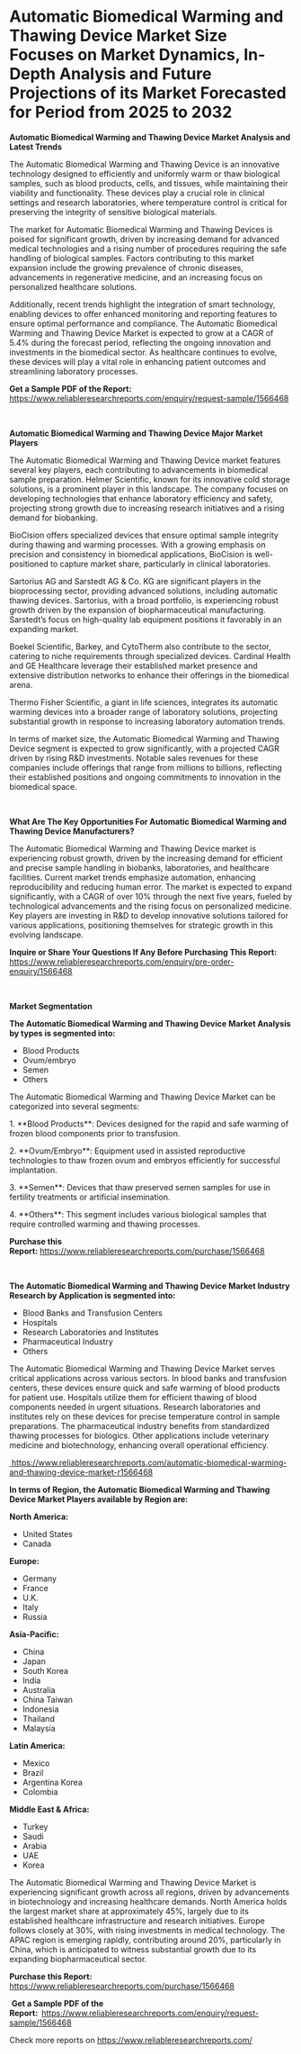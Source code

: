 <p><h1>Automatic Biomedical Warming and Thawing Device Market Size Focuses on Market Dynamics, In-Depth Analysis and Future Projections of its Market Forecasted for Period from 2025 to 2032</h1></p><p><strong>Automatic Biomedical Warming and Thawing Device Market Analysis and Latest Trends</strong></p>
<p><p>The Automatic Biomedical Warming and Thawing Device is an innovative technology designed to efficiently and uniformly warm or thaw biological samples, such as blood products, cells, and tissues, while maintaining their viability and functionality. These devices play a crucial role in clinical settings and research laboratories, where temperature control is critical for preserving the integrity of sensitive biological materials.</p><p>The market for Automatic Biomedical Warming and Thawing Devices is poised for significant growth, driven by increasing demand for advanced medical technologies and a rising number of procedures requiring the safe handling of biological samples. Factors contributing to this market expansion include the growing prevalence of chronic diseases, advancements in regenerative medicine, and an increasing focus on personalized healthcare solutions.</p><p>Additionally, recent trends highlight the integration of smart technology, enabling devices to offer enhanced monitoring and reporting features to ensure optimal performance and compliance. The Automatic Biomedical Warming and Thawing Device Market is expected to grow at a CAGR of 5.4% during the forecast period, reflecting the ongoing innovation and investments in the biomedical sector. As healthcare continues to evolve, these devices will play a vital role in enhancing patient outcomes and streamlining laboratory processes.</p></p>
<p><strong>Get a Sample PDF of the Report:&nbsp;</strong> <a href="https://www.reliableresearchreports.com/enquiry/request-sample/1566468?utm_campaign=3557&utm_medium=2&utm_source=Github&utm_content=ia&utm_term=22032025&utm_id=automatic-biomedical-warming-and-thawing-device">https://www.reliableresearchreports.com/enquiry/request-sample/1566468</a></p>
<p>&nbsp;</p>
<p><strong>Automatic Biomedical Warming and Thawing Device Major Market Players</strong></p>
<p><p>The Automatic Biomedical Warming and Thawing Device market features several key players, each contributing to advancements in biomedical sample preparation. Helmer Scientific, known for its innovative cold storage solutions, is a prominent player in this landscape. The company focuses on developing technologies that enhance laboratory efficiency and safety, projecting strong growth due to increasing research initiatives and a rising demand for biobanking.</p><p>BioCision offers specialized devices that ensure optimal sample integrity during thawing and warming processes. With a growing emphasis on precision and consistency in biomedical applications, BioCision is well-positioned to capture market share, particularly in clinical laboratories.</p><p>Sartorius AG and Sarstedt AG & Co. KG are significant players in the bioprocessing sector, providing advanced solutions, including automatic thawing devices. Sartorius, with a broad portfolio, is experiencing robust growth driven by the expansion of biopharmaceutical manufacturing. Sarstedt’s focus on high-quality lab equipment positions it favorably in an expanding market.</p><p>Boekel Scientific, Barkey, and CytoTherm also contribute to the sector, catering to niche requirements through specialized devices. Cardinal Health and GE Healthcare leverage their established market presence and extensive distribution networks to enhance their offerings in the biomedical arena.</p><p>Thermo Fisher Scientific, a giant in life sciences, integrates its automatic warming devices into a broader range of laboratory solutions, projecting substantial growth in response to increasing laboratory automation trends.</p><p>In terms of market size, the Automatic Biomedical Warming and Thawing Device segment is expected to grow significantly, with a projected CAGR driven by rising R&D investments. Notable sales revenues for these companies include offerings that range from millions to billions, reflecting their established positions and ongoing commitments to innovation in the biomedical space.</p></p>
<p>&nbsp;</p>
<p><strong>What Are The Key Opportunities For Automatic Biomedical Warming and Thawing Device Manufacturers?</strong></p>
<p><p>The Automatic Biomedical Warming and Thawing Device market is experiencing robust growth, driven by the increasing demand for efficient and precise sample handling in biobanks, laboratories, and healthcare facilities. Current market trends emphasize automation, enhancing reproducibility and reducing human error. The market is expected to expand significantly, with a CAGR of over 10% through the next five years, fueled by technological advancements and the rising focus on personalized medicine. Key players are investing in R&D to develop innovative solutions tailored for various applications, positioning themselves for strategic growth in this evolving landscape.</p></p>
<p><strong>Inquire or Share Your Questions If Any Before Purchasing This Report:</strong> <a href="https://www.reliableresearchreports.com/enquiry/pre-order-enquiry/1566468?utm_campaign=3557&utm_medium=2&utm_source=Github&utm_content=ia&utm_term=22032025&utm_id=automatic-biomedical-warming-and-thawing-device">https://www.reliableresearchreports.com/enquiry/pre-order-enquiry/1566468</a></p>
<p>&nbsp;</p>
<p><strong>Market Segmentation</strong></p>
<p><strong>The Automatic Biomedical Warming and Thawing Device Market Analysis by types is segmented into:</strong></p>
<p><ul><li>Blood Products</li><li>Ovum/embryo</li><li>Semen</li><li>Others</li></ul></p>
<p><p>The Automatic Biomedical Warming and Thawing Device Market can be categorized into several segments: </p><p>1. **Blood Products**: Devices designed for the rapid and safe warming of frozen blood components prior to transfusion.</p><p>2. **Ovum/Embryo**: Equipment used in assisted reproductive technologies to thaw frozen ovum and embryos efficiently for successful implantation.</p><p>3. **Semen**: Devices that thaw preserved semen samples for use in fertility treatments or artificial insemination.</p><p>4. **Others**: This segment includes various biological samples that require controlled warming and thawing processes.</p></p>
<p><strong>Purchase this Report:&nbsp;</strong><a href="https://www.reliableresearchreports.com/purchase/1566468?utm_campaign=3557&utm_medium=2&utm_source=Github&utm_content=ia&utm_term=22032025&utm_id=automatic-biomedical-warming-and-thawing-device">https://www.reliableresearchreports.com/purchase/1566468</a></p>
<p>&nbsp;</p>
<p><strong>The Automatic Biomedical Warming and Thawing Device Market Industry Research by Application is segmented into:</strong></p>
<p><ul><li>Blood Banks and Transfusion Centers</li><li>Hospitals</li><li>Research Laboratories and Institutes</li><li>Pharmaceutical Industry</li><li>Others</li></ul></p>
<p><p>The Automatic Biomedical Warming and Thawing Device Market serves critical applications across various sectors. In blood banks and transfusion centers, these devices ensure quick and safe warming of blood products for patient use. Hospitals utilize them for efficient thawing of blood components needed in urgent situations. Research laboratories and institutes rely on these devices for precise temperature control in sample preparations. The pharmaceutical industry benefits from standardized thawing processes for biologics. Other applications include veterinary medicine and biotechnology, enhancing overall operational efficiency.</p></p>
<p><a href="https://www.reliableresearchreports.com/automatic-biomedical-warming-and-thawing-device-market-r1566468?utm_campaign=3557&utm_medium=2&utm_source=Github&utm_content=ia&utm_term=22032025&utm_id=automatic-biomedical-warming-and-thawing-device">&nbsp;https://www.reliableresearchreports.com/automatic-biomedical-warming-and-thawing-device-market-r1566468</a></p>
<p><strong>In terms of Region, the Automatic Biomedical Warming and Thawing Device Market Players available by Region are:</strong></p>
<p>
    <p> <strong> North America: </strong>
        <ul>
            <li>United States</li>
            <li>Canada</li>
        </ul>
        </p> 
    <p> <strong> Europe: </strong>
        <ul>
            <li>Germany</li>
            <li>France</li>
            <li>U.K.</li>
            <li>Italy</li>
            <li>Russia</li>
        </ul>
        </p> 
    <p> <strong> Asia-Pacific: </strong>
        <ul>
            <li>China</li>
            <li>Japan</li>
            <li>South Korea</li>
            <li>India</li>
            <li>Australia</li>
            <li>China Taiwan</li>
            <li>Indonesia</li>
            <li>Thailand</li>
            <li>Malaysia</li>
        </ul>
        </p> 
    <p> <strong> Latin America: </strong>
        <ul>
            <li>Mexico</li>
            <li>Brazil</li>
            <li>Argentina Korea</li>
            <li>Colombia</li>
        </ul>
        </p> 
    <p> <strong> Middle East & Africa: </strong>
        <ul>
            <li>Turkey</li>
            <li>Saudi</li>
            <li>Arabia</li>
            <li>UAE</li>
            <li>Korea</li>
        </ul>
    </p>
    </p>
<p><p>The Automatic Biomedical Warming and Thawing Device Market is experiencing significant growth across all regions, driven by advancements in biotechnology and increasing healthcare demands. North America holds the largest market share at approximately 45%, largely due to its established healthcare infrastructure and research initiatives. Europe follows closely at 30%, with rising investments in medical technology. The APAC region is emerging rapidly, contributing around 20%, particularly in China, which is anticipated to witness substantial growth due to its expanding biopharmaceutical sector.</p></p>
<p><strong>Purchase this Report: </strong><a href="https://www.reliableresearchreports.com/purchase/1566468?utm_campaign=3557&utm_medium=2&utm_source=Github&utm_content=ia&utm_term=22032025&utm_id=automatic-biomedical-warming-and-thawing-device">https://www.reliableresearchreports.com/purchase/1566468</a></p>
<p>&nbsp;<strong>Get a Sample PDF of the Report:&nbsp;&nbsp;</strong><a href="https://www.reliableresearchreports.com/enquiry/request-sample/1566468?utm_campaign=3557&utm_medium=2&utm_source=Github&utm_content=ia&utm_term=22032025&utm_id=automatic-biomedical-warming-and-thawing-device">https://www.reliableresearchreports.com/enquiry/request-sample/1566468</a></p>
<p><strong></strong></p>
<p>Check more reports on <a href="https://www.reliableresearchreports.com/?utm_campaign=3557&utm_medium=2&utm_source=Github&utm_content=ia&utm_term=22032025&utm_id=automatic-biomedical-warming-and-thawing-device">https://www.reliableresearchreports.com/</a></p>